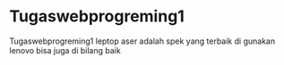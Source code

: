 # Tugaswebprogreming1
Tugaswebprogreming1
leptop aser adalah spek yang terbaik di gunakan 
lenovo bisa juga di bilang baik


